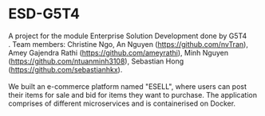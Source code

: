 # ESD-G5T4
A project for the module Enterprise Solution Development done by G5T4<br>.
Team members: Christine Ngo, An Nguyen (https://github.com/nvTran), Amey Gajendra Rathi (https://github.com/ameyrathi), Minh Nguyen (https://github.com/ntuanminh3108), Sebastian Hong (https://github.com/sebastianhkx). <br>
<br>
We built an e-commerce platform named "ESELL", where users can post their items for sale and bid for items they want to purchase. The application comprises of different microservices and is containerised on Docker.
